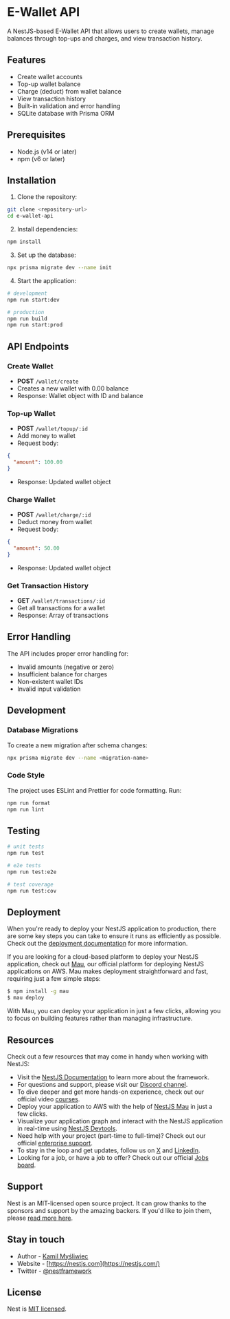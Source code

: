 # E-Wallet API

A NestJS-based E-Wallet API that allows users to create wallets, manage balances through top-ups and charges, and view transaction history.

## Features

- Create wallet accounts
- Top-up wallet balance
- Charge (deduct) from wallet balance
- View transaction history
- Built-in validation and error handling
- SQLite database with Prisma ORM

## Prerequisites

- Node.js (v14 or later)
- npm (v6 or later)

## Installation

1. Clone the repository:
```bash
git clone <repository-url>
cd e-wallet-api
```

2. Install dependencies:
```bash
npm install
```

3. Set up the database:
```bash
npx prisma migrate dev --name init
```

4. Start the application:
```bash
# development
npm run start:dev

# production
npm run build
npm run start:prod
```

## API Endpoints

### Create Wallet
- **POST** `/wallet/create`
- Creates a new wallet with 0.00 balance
- Response: Wallet object with ID and balance

### Top-up Wallet
- **POST** `/wallet/topup/:id`
- Add money to wallet
- Request body:
```json
{
  "amount": 100.00
}
```
- Response: Updated wallet object

### Charge Wallet
- **POST** `/wallet/charge/:id`
- Deduct money from wallet
- Request body:
```json
{
  "amount": 50.00
}
```
- Response: Updated wallet object

### Get Transaction History
- **GET** `/wallet/transactions/:id`
- Get all transactions for a wallet
- Response: Array of transactions

## Error Handling

The API includes proper error handling for:
- Invalid amounts (negative or zero)
- Insufficient balance for charges
- Non-existent wallet IDs
- Invalid input validation

## Development

### Database Migrations

To create a new migration after schema changes:
```bash
npx prisma migrate dev --name <migration-name>
```

### Code Style

The project uses ESLint and Prettier for code formatting. Run:
```bash
npm run format
npm run lint
```

## Testing

```bash
# unit tests
npm run test

# e2e tests
npm run test:e2e

# test coverage
npm run test:cov
```

## Deployment

When you're ready to deploy your NestJS application to production, there are some key steps you can take to ensure it runs as efficiently as possible. Check out the [deployment documentation](https://docs.nestjs.com/deployment) for more information.

If you are looking for a cloud-based platform to deploy your NestJS application, check out [Mau](https://mau.nestjs.com), our official platform for deploying NestJS applications on AWS. Mau makes deployment straightforward and fast, requiring just a few simple steps:

```bash
$ npm install -g mau
$ mau deploy
```

With Mau, you can deploy your application in just a few clicks, allowing you to focus on building features rather than managing infrastructure.

## Resources

Check out a few resources that may come in handy when working with NestJS:

- Visit the [NestJS Documentation](https://docs.nestjs.com) to learn more about the framework.
- For questions and support, please visit our [Discord channel](https://discord.gg/G7Qnnhy).
- To dive deeper and get more hands-on experience, check out our official video [courses](https://courses.nestjs.com/).
- Deploy your application to AWS with the help of [NestJS Mau](https://mau.nestjs.com) in just a few clicks.
- Visualize your application graph and interact with the NestJS application in real-time using [NestJS Devtools](https://devtools.nestjs.com).
- Need help with your project (part-time to full-time)? Check out our official [enterprise support](https://enterprise.nestjs.com).
- To stay in the loop and get updates, follow us on [X](https://x.com/nestframework) and [LinkedIn](https://linkedin.com/company/nestjs).
- Looking for a job, or have a job to offer? Check out our official [Jobs board](https://jobs.nestjs.com).

## Support

Nest is an MIT-licensed open source project. It can grow thanks to the sponsors and support by the amazing backers. If you'd like to join them, please [read more here](https://docs.nestjs.com/support).

## Stay in touch

- Author - [Kamil Myśliwiec](https://twitter.com/kammysliwiec)
- Website - [https://nestjs.com](https://nestjs.com/)
- Twitter - [@nestframework](https://twitter.com/nestframework)

## License

Nest is [MIT licensed](https://github.com/nestjs/nest/blob/master/LICENSE).
